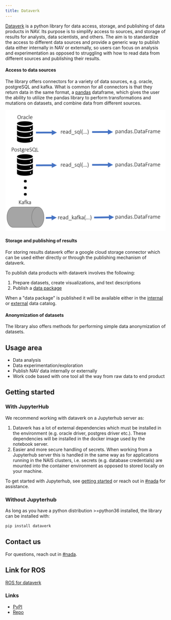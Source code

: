 ```yaml
---
title: Dataverk
---
```


[Dataverk](https://pypi.org/project/dataverk) is a python library for data access, storage, and publishing 
of data products in NAV. Its purpose is to simplify access to sources, and storage of results for analysts, 
data scientists, and others. The aim is to standardize the access to different data sources and provide a generic 
way to publish data either internally in NAV or externally, so users can focus on analysis and experimentation as opposed 
to struggling with how to read data from different sources and publishing their results.  

#### Access to data sources
The library offers connectors for a variety of data sources, e.g. oracle, postgreSQL and kafka. What is common for all 
connectors is that they return data in the same format, a [pandas](https://pandas.pydata.org/docs) dataframe, which gives 
the user the ability to utilize the pandas library to perform transformations and mutations on datasets, and combine data 
from different sources.

![Read sources](/img/dv_les_kilde.png)

#### Storage and publishing of results
For storing results dataverk offer a google cloud storage connector which can be used either directly or through the 
publishing mechanism of dataverk.

To publish data products with dataverk involves the following:
1. Prepare datasets, create visualizations, and text descriptions
2. Publish a [data package](/share-data/data-products)

When a "data package" is published it will be available either in the [internal](https://data.intern.nav.no) or 
[external](https://data.nav.no) data catalog. 

#### Anonymization of datasets
The library also offers methods for performing simple data anonymization of datasets.

## Usage area
- Data analysis
- Data experimentation/exploration
- Publish NAV data internally or externally
- Work code based with one tool all the way from raw data to end product

## Getting started

### With JupyterHub
We recommend working with dataverk on a Jupyterhub server as:
1. Dataverk has a lot of external dependencies which must be installed in the environment (e.g. oracle driver, postgres 
driver etc.). These dependencies will be installed in the docker image used by the notebook server.
2. Easier and more secure handling of secrets. When working from a Jupyterhub server this is handled in the same way as 
for applications running in the NAIS clusters, i.e. secrets (e.g. database credentials) are mounted into the container 
environment as opposed to stored locally on your machine.

To get started with Jupyterhub, see [getting started](/process-data/onprem/getting-started) or reach out in 
[#nada](https://nav-it.slack.com/archives/CGRMQHT50) for assistance.

### Without Jupyterhub
As long as you have a python distribution >=python36 installed, the library can be installed with:
````bash
pip install dataverk
````

## Contact us
For questions, reach out in [#nada](https://nav-it.slack.com/archives/CGRMQHT50).

## Link for ROS
[ROS for dataverk](https://apps.powerapps.com/play/f8517640-ea01-46e2-9c09-be6b05013566?ID=209)

### Links
* [PyPI](https://pypi.org/project/dataverk)
* [Repo](https://github.com/navikt/dataverk)
